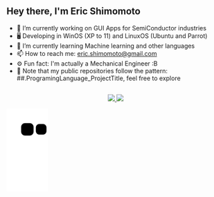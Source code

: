 ## Hey there, I'm Eric Shimomoto


- 🔭 I’m currently working on GUI Apps for SemiConductor industries
- 🖥️ Developing in WinOS (XP to 11) and LinuxOS (Ubuntu and Parrot) 
- 🌱 I’m currently learning Machine learning and other languages
- 📫 How to reach me: eric.shimomoto@gmail.com
- ⚙️ Fun fact: I'm actually a Mechanical Engineer :B
- 📝 Note that my public repositories follow the pattern: ##.ProgramingLanguage_ProjectTitle, feel free to explore

##
<div align="center">
  <a href="https://github.com/EricShimomoto">
  <img height="180em" src="https://github-readme-stats.vercel.app/api?username=EricShimomoto&show_icons=true&theme=algolia&include_all_commits=true&count_private=true"/>
  <img height="180em" src="https://github-readme-stats.vercel.app/api/top-langs/?username=EricShimomoto&layout=compact&langs_count=7&theme=algolia"/>
</div>


![snake animation](https://github.com/EricShimomoto/EricShimomoto/blob/output/github-contribution-grid-snake.svg)
